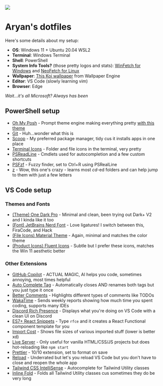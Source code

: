 ![](https://github.com/aryanprince/dotfiles/blob/main/assets/terminal.gif)

# Aryan's dotfiles

Here's some details about my setup:

- **OS**: Windows 11 + Ubuntu 20.04 WSL2
- **Terminal**: Windows Terminal
- **Shell**: PowerShell
- **System Info Tools?** (those pretty logos and stats): [WinFetch for Windows](https://github.com/lptstr/winfetch) and [NeoFetch for Linux](https://github.com/dylanaraps/neofetch)
- **Wallpaper**: [This Koi wallpaper](https://steamcommunity.com/sharedfiles/filedetails/?id=2200250797) from Wallpaper Engine
- **Editor**: VS Code (slowly learning vim)
- **Browser**: Edge

_Wait...it's all Microsoft? Always has been_

## PowerShell setup

- [Oh My Posh](https://ohmyposh.dev/) - Prompt theme engine making everything pretty [with this theme](https://gist.github.com/aryanprince/7550ee863b0ea848ab5ce0fe5791093f)
- [Git](https://gitforwindows.org/) - Huh...wonder what this is
- [Scoop](https://scoop.sh/) - My preferred package manager, tidy cus it installs apps in one place
- [Terminal Icons](https://github.com/devblackops/Terminal-Icons) - Folder and file icons in the terminal, very pretty
- [PSReadLine](https://docs.microsoft.com/en-us/powershell/module/psreadline/) - Cmdlets used for autocompletion and a few custom shortcuts
- [PSFzf](https://github.com/kelleyma49/PSFzf) - Fuzzy finder, set to Ctrl+R using PSRealLine
- [z](https://www.powershellgallery.com/packages/z) - Wow, this one's crazy - learns most _cd_-ed folders and can help jump to them with just a few letters

## VS Code setup

### Themes and Fonts

- [(Theme) One Dark Pro](https://marketplace.visualstudio.com/items?itemName=zhuangtongfa.material-theme) - Minimal and clean, been trying out Dark+ V2 and I kinda like it too
- [(Font) JetBrains Nerd Font](https://www.nerdfonts.com/font-downloads) - Love ligatures! I switch between this, FiraCode, and Hack
- [(File Icons) Material Theme](https://marketplace.visualstudio.com/items?itemName=equinusocio.vsc-material-theme-icons) - Again, minimal and matches the color theme
- [(Product Icons) Fluent Icons](https://marketplace.visualstudio.com/items?itemName=miguelsolorio.fluent-icons) - Subtle but I prefer these icons, matches the Win 11 aesthetic better

### Other Extensions

- [GitHub Copilot](https://marketplace.visualstudio.com/items?itemName=GitHub.copilot) - ACTUAL MAGIC, AI helps you code, sometimes annoying, most times helpful
- [Auto Complete Tag](https://marketplace.visualstudio.com/items?itemName=formulahendry.auto-complete-tag) - Automatically closes AND renames both tags but you just type it once
- [Better Comments](https://marketplace.visualstudio.com/items?itemName=aaron-bond.better-comments) - Highlights different types of comments like TODOs
- [WakaTime](https://marketplace.visualstudio.com/items?itemName=WakaTime.vscode-wakatime) - Sends weekly reports showing how much time you spent coding, supports many IDEs
- [Discord Rich Presence](https://marketplace.visualstudio.com/items?itemName=LeonardSSH.vscord) - Displays what you're doing on VS Code with a clean UI on Discord
- [ES7+ React Snippets](https://marketplace.visualstudio.com/items?itemName=dsznajder.es7-react-js-snippets) - Type ``rfce`` and it creates a React Functional component template for you
- [Import Cost](https://marketplace.visualstudio.com/items?itemName=wix.vscode-import-cost) - Shows file sizes of various imported stuff (lower is better xd)
- [Live Server](https://marketplace.visualstudio.com/items?itemName=ritwickdey.LiveServer) - Only useful for vanilla HTML/CSS/JS projects but does hot-reloading like ``npm start``
- [Prettier](https://marketplace.visualstudio.com/items?itemName=esbenp.prettier-vscode) - 10/10 extension, set to format on save
- [Reload](https://marketplace.visualstudio.com/items?itemName=natqe.reload) - Underrated but let's you reload VS Code but you don't have to close and reopen the whole app
- [Tailwind CSS IntelliSense](https://marketplace.visualstudio.com/items?itemName=bradlc.vscode-tailwindcss) - Autocomplete for Tailwind Utility classes
- [Inline Fold](https://marketplace.visualstudio.com/items?itemName=moalamri.inline-fold) - Folds all Tailwind Utility classes cus sometimes they do be very long
